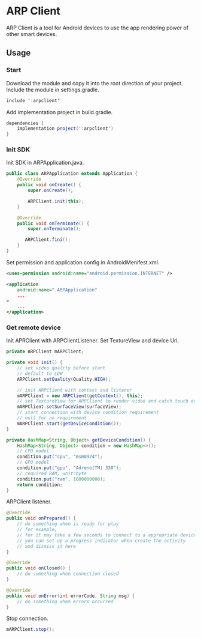 # ARP Client

ARP Client is a tool for Android devices to use the app rendering power of other smart devices.

## Usage

### Start
Download the module and copy it into the root direction of your project.
Include the module in settings.gradle.
```java
include ':arpclient'
```
Add implementation project in build.gradle.
```java
dependencies {
    implementation project(':arpclient')
}
```

### Init SDK
Init SDK in ARPApplication.java.
```java
public class ARPApplication extends Application {
    @Override
    public void onCreate() {
        super.onCreate();

        ARPClient.init(this);
    }

    @Override
    public void onTerminate() {
        super.onTerminate();

       ARPClient.fini();
    }
}
```
Set permission and application config in AndroidMenifest.xml.
```xml
<uses-permission android:name="android.permission.INTERNET" />

<application
    android:name=".ARPApplication"
    ...
>
    ...
</application>
```

### Get remote device

Init APRClient with ARPClientListener.
Set TextureView and device Uri.
```java
private ARPClient mARPClient;

private void init() {
    // set video quality before start
    // default to LOW
    ARPClient.setQuality(Quality.HIGH);

    // init ARPClient with context and listener
    mARPClient = new ARPClient(getContext(), this);
    // set TextureView for ARPClient to render video and catch touch events
    mARPClient.setSurfaceView(surfaceView);
    // start connection with device condition requirement
    // null for no requirement
    mARPClient.start(getDeviceCondition());
}

private HashMap<String, Object> getDeviceCondition() {
    HashMap<String, Object> condition = new HashMap<>();
    // CPU model
    condition.put("cpu", "msm8974");
    // GPU model
    condition.put("gpu", "Adreno(TM) 330");
    // required RAM, unit:byte
    condition.put("ram", 1000000000);
    return condition;
}
```

ARPClient listener.
```java
@Override
public void onPrepared() {
    // do something when is ready for play
    // for example,
    // for it may take a few seconds to connect to a appropriate device,
    // you can set up a progress indicator when create the activity
    // and dismiss it here
}

@Override
public void onClosed() {
    // do something when connection closed
}

@Override
public void onError(int errorCode, String msg) {
    // do something when errors occurred
}
```

Stop connection.
```java
mARPClient.stop();
```
